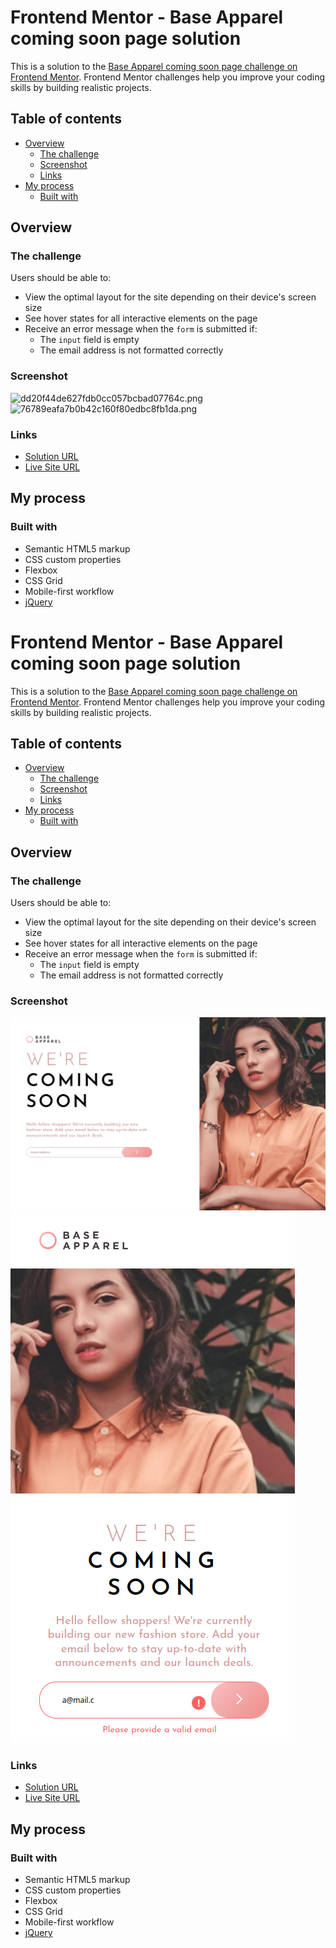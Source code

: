 # Frontend Mentor - Base Apparel coming soon page solution

This is a solution to the [Base Apparel coming soon page challenge on Frontend Mentor](https://www.frontendmentor.io/challenges/base-apparel-coming-soon-page-5d46b47f8db8a7063f9331a0). Frontend Mentor challenges help you improve your coding skills by building realistic projects.

## Table of contents

- [Overview](#overview)
  - [The challenge](#the-challenge)
  - [Screenshot](#screenshot)
  - [Links](#links)
- [My process](#my-process)
  - [Built with](#built-with)

## Overview

### The challenge

Users should be able to:

- View the optimal layout for the site depending on their device's screen size
- See hover states for all interactive elements on the page
- Receive an error message when the `form` is submitted if:
  - The `input` field is empty
  - The email address is not formatted correctly

### Screenshot

![dd20f44de627fdb0cc057bcbad07764c.png](../_resources/dd20f44de627fdb0cc057bcbad07764c.png)
![76789eafa7b0b42c160f80edbc8fb1da.png](../_resources/76789eafa7b0b42c160f80edbc8fb1da.png)

### Links

- [Solution URL](https://github.com/ChrolloKryber/base-apparel-frontend-mentor)
- [Live Site URL](https://chrollokryber.github.io/base-apparel-frontend-mentor/)

## My process

### Built with

- Semantic HTML5 markup
- CSS custom properties
- Flexbox
- CSS Grid
- Mobile-first workflow
- [jQuery](https://jquery.com)

# Frontend Mentor - Base Apparel coming soon page solution

This is a solution to the [Base Apparel coming soon page challenge on Frontend Mentor](https://www.frontendmentor.io/challenges/base-apparel-coming-soon-page-5d46b47f8db8a7063f9331a0). Frontend Mentor challenges help you improve your coding skills by building realistic projects.

## Table of contents

- [Overview](#overview)
  - [The challenge](#the-challenge)
  - [Screenshot](#screenshot)
  - [Links](#links)
- [My process](#my-process)
  - [Built with](#built-with)

## Overview

### The challenge

Users should be able to:

- View the optimal layout for the site depending on their device's screen size
- See hover states for all interactive elements on the page
- Receive an error message when the `form` is submitted if:
  - The `input` field is empty
  - The email address is not formatted correctly

### Screenshot

![dd20f44de627fdb0cc057bcbad07764c.png](./_resources/dd20f44de627fdb0cc057bcbad07764c.png)
![76789eafa7b0b42c160f80edbc8fb1da.png](./_resources/76789eafa7b0b42c160f80edbc8fb1da.png)

### Links

- [Solution URL](https://github.com/ChrolloKryber/base-apparel-frontend-mentor)
- [Live Site URL](https://chrollokryber.github.io/base-apparel-frontend-mentor/)

## My process

### Built with

- Semantic HTML5 markup
- CSS custom properties
- Flexbox
- CSS Grid
- Mobile-first workflow
- [jQuery](https://jquery.com)

